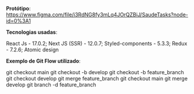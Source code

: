 **Protótipo**: https://www.figma.com/file/i3RdNG8fy3mLq4JOrQZBiJ/SaudeTasks?node-id=0%3A1

**Tecnologias usadas**:

React Js - 17.0.2;
Next JS (SSR) - 12.0.7;
Styled-components - 5.3.3;
Redux - 7.2.6;
Atomic design

**Exemplo de Git Flow utilizado**:

git checkout main
git checkout -b develop
git checkout -b feature_branch
git checkout develop
git merge feature_branch
git checkout main
git merge develop
git branch -d feature_branch

